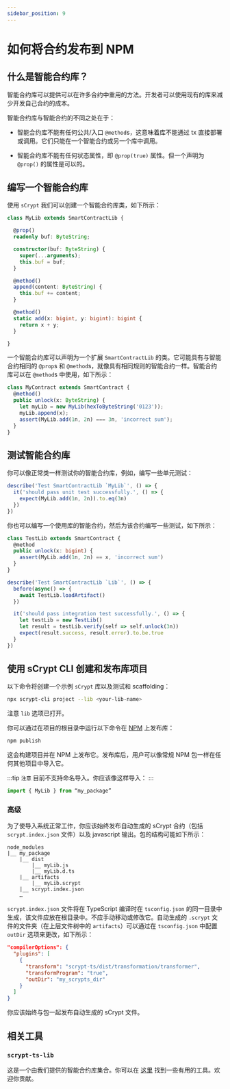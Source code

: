 ```yaml
---
sidebar_position: 9
---
```


# 如何将合约发布到 NPM

## 什么是智能合约库？

智能合约库可以提供可以在许多合约中重用的方法。开发者可以使用现有的库来减少开发自己合约的成本。

智能合约库与智能合约的不同之处在于：

* 智能合约库不能有任何公共/入口 `@method`s，这意味着库不能通过 tx 直接部署或调用。它们只能在一个智能合约或另一个库中调用。

* 智能合约库不能有任何状态属性，即 `@prop(true)` 属性。但一个声明为 `@prop()` 的属性是可以的。

## 编写一个智能合约库

使用 `sCrypt` 我们可以创建一个智能合约库类，如下所示：

```ts
class MyLib extends SmartContractLib {

  @prop()
  readonly buf: ByteString;

  constructor(buf: ByteString) {
    super(...arguments);
    this.buf = buf;
  }

  @method()
  append(content: ByteString) {
    this.buf += content;
  }

  @method()
  static add(x: bigint, y: bigint): bigint {
    return x + y;
  }

}
```

一个智能合约库可以声明为一个扩展 `SmartContractLib` 的类。它可能具有与智能合约相同的 `@prop`s 和 `@method`s，就像具有相同规则的智能合约一样。智能合约库可以在 `@method`s 中使用，如下所示：

```ts
class MyContract extends SmartContract {
  @method()
  public unlock(x: ByteString) {
    let myLib = new MyLib(hexToByteString('0123'));
    myLib.append(x);
    assert(MyLib.add(1n, 2n) === 3n, 'incorrect sum');
  }
}
```

## 测试智能合约库

你可以像正常类一样测试你的智能合约库，例如，编写一些单元测试：

```ts
describe('Test SmartContractLib `MyLib`', () => {
  it('should pass unit test successfully.', () => {
    expect(MyLib.add(1n, 2n)).to.eq(3n)
  })
})
```

你也可以编写一个使用库的智能合约，然后为该合约编写一些测试，如下所示：

```ts
class TestLib extends SmartContract {
  @method
  public unlock(x: bigint) {
    assert(MyLib.add(1n, 2n) == x, 'incorrect sum')
  }
}

describe('Test SmartContractLib `Lib`', () => {
  before(async() => {
    await TestLib.loadArtifact()
  })

  it('should pass integration test successfully.', () => {
    let testLib = new TestLib()
    let result = testLib.verify(self => self.unlock(3n))
    expect(result.success, result.error).to.be.true
  }
})

```

## 使用 sCrypt CLI 创建和发布库项目

以下命令将创建一个示例 `sCrypt` 库以及测试和 scaffolding：

```sh
npx scrypt-cli project --lib <your-lib-name>
```

注意 `lib` 选项已打开。

你可以通过在项目的根目录中运行以下命令在 [NPM](https://www.npmjs.com/) 上发布库：

```sh
npm publish
```

这会构建项目并在 NPM 上发布它。发布库后，用户可以像常规 NPM 包一样在任何其他项目中导入它。

:::tip `注意`
目前不支持命名导入。你应该像这样导入：
:::

```ts
import { MyLib } from “my_package”
```

### 高级

为了使导入系统正常工作，你应该始终发布自动生成的 sCrypt 合约（包括 `scrypt.index.json` 文件）以及 javascript 输出。包的结构可能如下所示：

```text
node_modules
|__ my_package
    |__ dist
        |__ myLib.js
        |__ myLib.d.ts
    |__ artifacts
        |__ myLib.scrypt
    |__ scrypt.index.json
    …
```

`scrypt.index.json` 文件将在 TypeScript 编译时在 `tsconfig.json` 的同一目录中生成，该文件应放在根目录中。不应手动移动或修改它。自动生成的 `.scrypt` 文件的文件夹（在上层文件树中的 `artifacts`）可以通过在 `tsconfig.json` 中配置 `outDir` 选项来更改，如下所示：

```json
"compilerOptions": {
  "plugins": [
    {
      "transform": "scrypt-ts/dist/transformation/transformer",
      "transformProgram": "true",
      "outDir": "my_scrypts_dir"
    }
  ]
}
```

你应该始终与包一起发布自动生成的 sCrypt 文件。

## 相关工具

### `scrypt-ts-lib`

这是一个由我们提供的智能合约库集合。你可以在 [这里](https://github.com/sCrypt-Inc/scrypt-ts-lib) 找到一些有用的工具。欢迎你贡献。
